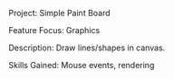 Project: Simple Paint Board 

Feature Focus: Graphics 

Description: Draw lines/shapes in canvas. 

Skills Gained: Mouse events, rendering 